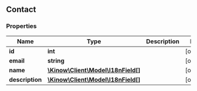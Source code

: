 ## Contact

### Properties
Name | Type | Description | Notes
------------ | ------------- | ------------- | -------------
**id** | **int** |  | [optional] 
**email** | **string** |  | [optional] 
**name** | [**\Kinow\Client\Model\I18nField[]**](#I18nField) |  | [optional] 
**description** | [**\Kinow\Client\Model\I18nField[]**](#I18nField) |  | [optional] 


